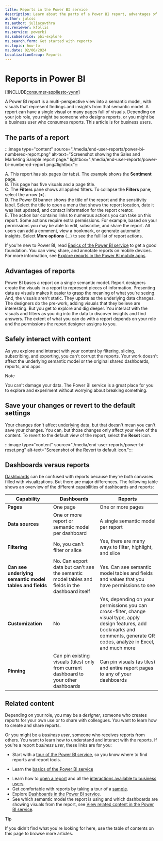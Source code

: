 ```yaml
---
title: Reports in the Power BI service
description: Learn about the parts of a Power BI report, advantages of reports, and the difference between dashboards and reports.
author: julcsc
ms.author: juliacawthra
ms.reviewer: kfollis
ms.service: powerbi
ms.subservice: pbi-explore
ms.search.form: Get started with reports
ms.topic: how-to
ms.date: 02/06/2024
LocalizationGroup: Reports
---
```


# Reports in Power BI

[!INCLUDE[consumer-appliesto-yynn](../includes/consumer-appliesto-yyn.md)]

A Power BI report is a multi-perspective view into a semantic model, with visuals that represent findings and insights from that semantic model. A report can have a single visual or many pages full of visuals. Depending on your job role, you might be someone who designs reports, or you might be a business user who consumes reports. This article is for business users.

## The parts of a report

:::image type="content" source="./media/end-user-reports/power-bi-numbered-report.png" alt-text="Screenshot showing the Sales and Marketing Sample report page." lightbox="./media/end-user-reports/power-bi-numbered-report.png#lightbox":::

A. This report has six pages (or tabs). The example shows the **Sentiment** page.  
B. This page has five visuals and a page title.  
C. The **Filters** pane shows all applied filters. To collapse the **Filters** pane, select the arrow (**>**).  
D. The Power BI banner shows the title of the report and the sensitivity label. Select the title to open a menu that shows the report location, date it was last updated, and contact information for the report creator.  
E. The action bar contains links to numerous actions you can take on this report. Some actions require extra permissions. For example, based on your permissions you may be able to edit, subscribe, and share the report. All users can add a comment, view a bookmark, or generate automatic insights. Select **More options** (...) to see the full list of report actions.

If you're new to Power BI, read [Basics of the Power BI service](../fundamentals/service-basic-concepts.md) to get a good foundation. You can view, share, and annotate reports on mobile devices. For more information, see [Explore reports in the Power BI mobile apps](mobile/mobile-reports-in-the-mobile-apps.md).

## Advantages of reports

Power BI bases a report on a single semantic model. Report designers create the visuals in a report to represent pieces of information. Presenting data as visuals makes it easier to grasp the meaning of what you're seeing. And, the visuals aren't static. They update as the underlying data changes. The designers do the pre-work, adding visuals that they believe are interesting. But you get to explore and dig deeper. You interact with the visuals and filters as you dig into the data to discover insights and find answers. The extent of what you can do with a report depends on your role and the permissions the report designer assigns to you.

## Safely interact with content

As you explore and interact with your content by filtering, slicing, subscribing, and exporting, you can't corrupt the reports. Your work doesn't affect the underlying semantic model or the original shared dashboards, reports, and apps.

> [!NOTE]
> You can't damage your data. The Power BI service is a great place for you to explore and experiment without worrying about breaking something.

## Save your changes or revert to the default settings

Your changes don't affect underlying data, but that doesn't mean you can't save your changes. You can, but those changes only affect your view of the content. To revert to the default view of the report, select the **Reset** icon.

:::image type="content" source="./media/end-user-reports/power-bi-reset.png" alt-text="Screenshot of the Revert to default icon.":::

## Dashboards versus reports

[Dashboards](end-user-dashboards.md) can be confused with reports because they're both canvases filled with visualizations. But there are major differences. The following table shows an overview of the different capabilities of dashboards and reports:

| **Capability** | **Dashboards** | **Reports** |
| --- | --- | --- |
| **Pages** | One page | One or more pages |
| **Data sources** | One or more report or semantic model per dashboard |A single semantic model per report |
| **Filtering** | No, you can't filter or slice | Yes, there are many ways to filter, highlight, and slice |
| **Can see underlying semantic model tables and fields** |No. Can export data but can't see the semantic model tables and fields in the dashboard itself |Yes. Can see semantic model tables and fields and values that you have permissions to see |
| **Customization** | No  | Yes, depending on your permissions you can cross-filter, change visual type, apply design features, add bookmarks and comments, generate QR codes, analyze in Excel, and much more |
| **Pinning** |Can pin existing visuals (tiles) only from current dashboard to your other dashboards |Can pin visuals (as tiles) and entire report pages to any of your dashboards |

<!--| Available in Power BI Desktop |No |Yes, can create and view reports in Desktop |
 -->

## Related content

Depending on your role, you may be a *designer*, someone who creates reports for your own use or to share with colleagues. You want to learn how to create and share reports.

Or you might be a *business user*, someone who receives reports from others. You want to learn how to understand and interact with the reports. If you're a report *business user*, these links are for you:

* Start with a [tour of the Power BI service](end-user-experience.md), so you know where to find reports and report tools.
- Learn the [basics of the Power BI service](../fundamentals/service-basic-concepts.md)
* Learn how to [open a report](end-user-report-open.md) and all the [interactions available to business users](end-user-reading-view.md).
* Get comfortable with reports by taking a tour of a [sample](../create-reports/sample-tutorial-connect-to-the-samples.md).  
* Explore [Dashboards in the Power BI service](end-user-dashboards.md).  
* See which semantic model the report is using and which dashboards are showing visuals from the report, see [View related content in the Power BI service](end-user-related.md).

> [!TIP]
> If you didn't find what you're looking for here, use the table of contents on this page to browse more articles. 
